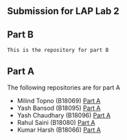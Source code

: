 ## Submission for LAP Lab 2

## Part B

    This is the repository for part B

## Part A

The following repositories are for part A

- Milind Topno (B18069) [Part A](https://github.com/Milind712000/CS308-Sept-2020-Git-Lab-1)
- Yash Bansod (B18095) [Part A]()
- Yash Chaudhary (B18096) [Part A]()
- Rahul Saini (B18080) [Part A]()
- Kumar Harsh (B18066) [Part A](https://github.com/snowsanta/LAP_repo)
